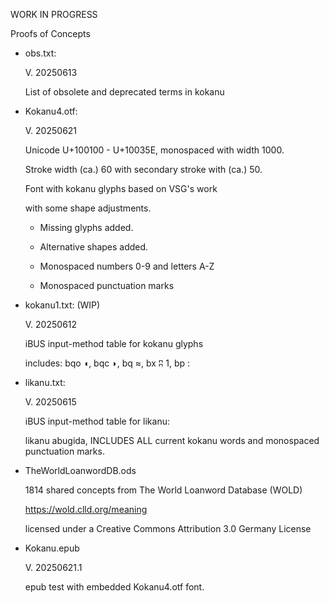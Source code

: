 WORK IN PROGRESS

Proofs of Concepts

- obs.txt:
  
  V. 20250613

  List of obsolete and deprecated terms in kokanu

- Kokanu4.otf:

  V. 20250621

  Unicode U+100100 - U+10035E, monospaced with width 1000.

  Stroke width (ca.) 60 with secondary stroke with (ca.) 50.

  Font with kokanu glyphs based on VSG's work

  with some shape adjustments.

  - Missing glyphs added.

  - Alternative shapes added.

  - Monospaced numbers 0-9 and letters A-Z
    
  - Monospaced punctuation marks

- kokanu1.txt: (WIP)

  V. 20250612

  iBUS input-method table for kokanu glyphs

  includes: bqo	◖, bqc	◗, bq	≈, bx	ʭ	1, bp	:
    
- likanu.txt:

  V. 20250615

  iBUS input-method table for likanu:

  likanu abugida, INCLUDES ALL current kokanu words
  and monospaced punctuation marks.

- TheWorldLoanwordDB.ods
  
  1814 shared concepts from The World Loanword Database (WOLD)
  
  https://wold.clld.org/meaning
  
  licensed under a Creative Commons Attribution 3.0 Germany License

- Kokanu.epub

  V. 20250621.1

  epub test with embedded Kokanu4.otf font.
 


